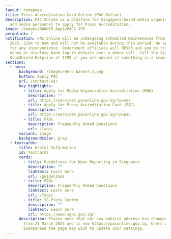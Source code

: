 ```yaml
---
layout: homepage
title: Press Accreditation Card Online (PAC Online)
description: PAC Online is a platform for Singapore-based media organisations
  and media personnel to apply for Press Accreditation.
image: /images/BANNER_ApplyPAC1.JPG
permalink: /
notification: PAC Online will be undergoing scheduled maintenance from 27 July
  2025, 12am to 8am and will not be available during this period. We apologise
  for any inconvenience. Government officials will NEVER ask you to transfer
  money or disclose bank log-in details over a phone call. Call the 24/7
  ScamShield Helpline at 1799 if you are unsure if something is a scam.
sections:
  - hero:
      background: /images/Hero_banner_1.png
      button: Apply PAC
      url: /contact-us/
      key_highlights:
        - title: Apply for Media Organisation Accreditation (MOA)
          description: ""
          url: https://services.paconline.gov.sg/?p=moa
        - title: Apply for Press Accreditation Card (PAC)
          description: ""
          url: https://services.paconline.gov.sg/?p=pac
        - title: FAQs
          description: Frequently Asked Questions
          url: /faqs/
      variant: image
      backgroundColor: gray
  - textcards:
      title: Useful Information
      id: textcards
      cards:
        - title: Guidelines for News Reporting in Singapore
          description: ""
          linktext: Learn more
          url: /guidelines
        - title: FAQs
          description: Frequently Asked Questions
          linktext: Learn more
          url: /faqs/
        - title: SG Press Centre
          description: ""
          linktext: Learn more
          url: https://www.sgpc.gov.sg/
      description: Please note that our new website address has changed with effect
        from 21 March 2024 and is now https://paconline.gov.sg. Users who have
        bookmarked the page may wish to update your settings.
---
```

